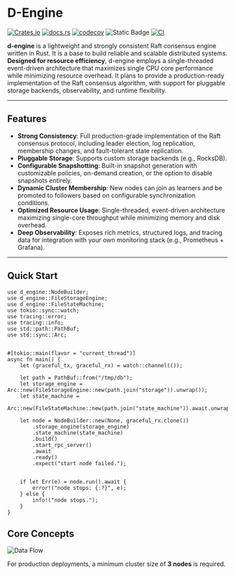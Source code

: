 # D-Engine

[![Crates.io](https://img.shields.io/crates/v/d-engine.svg)](https://crates.io/crates/d-engine)
[![docs.rs](https://docs.rs/d-engine/badge.svg)](https://docs.rs/d-engine)
[![codecov](https://codecov.io/gh/deventlab/d-engine/graph/badge.svg?token=K3BEDM45V8)](https://codecov.io/gh/deventlab/d-engine)
![Static Badge](https://img.shields.io/badge/license-MIT%20%7C%20Apache--2.0-blue)
[![CI](https://github.com/deventlab/d-engine/actions/workflows/ci.yml/badge.svg)](https://github.com/deventlab/d-engine/actions/workflows/ci.yml)

**d-engine** is a lightweight and strongly consistent Raft consensus engine written in Rust. It is a base to build reliable and scalable distributed systems. **Designed for resource efficiency**, d-engine employs a single-threaded event-driven architecture that maximizes single CPU core performance while minimizing resource overhead. It plans to provide a production-ready implementation of the Raft consensus algorithm, with support for pluggable storage backends, observability, and runtime flexibility.

---

## Features

- **Strong Consistency**: Full production-grade implementation of the Raft consensus protocol, including leader election, log replication, membership changes, and fault-tolerant state replication.
- **Pluggable Storage**: Supports custom storage backends (e.g., RocksDB).
- **Configurable Snapshotting**: Built-in snapshot generation with customizable policies, on-demand creation, or the option to disable snapshots entirely.
- **Dynamic Cluster Membership**: New nodes can join as learners and be promoted to followers based on configurable synchronization conditions.
- **Optimized Resource Usage**: Single-threaded, event-driven architecture maximizing single-core throughput while minimizing memory and disk overhead.
- **Deep Observability**: Exposes rich metrics, structured logs, and tracing data for integration with your own monitoring stack (e.g., Prometheus + Grafana).

---

## Quick Start

```no_run
use d_engine::NodeBuilder;
use d_engine::FileStorageEngine;
use d_engine::FileStateMachine;
use tokio::sync::watch;
use tracing::error;
use tracing::info;
use std::path::PathBuf;
use std::sync::Arc;


#[tokio::main(flavor = "current_thread")]
async fn main() {
    let (graceful_tx, graceful_rx) = watch::channel(());

    let path = PathBuf::from("/tmp/db");
    let storage_engine = Arc::new(FileStorageEngine::new(path.join("storage")).unwrap());
    let state_machine =
        Arc::new(FileStateMachine::new(path.join("state_machine")).await.unwrap());

    let node = NodeBuilder::new(None, graceful_rx.clone())
        .storage_engine(storage_engine)
        .state_machine(state_machine)
        .build()
        .start_rpc_server()
        .await
        .ready()
        .expect("start node failed.");


    if let Err(e) = node.run().await {
        error!("node stops: {:?}", e);
    } else {
        info!("node stops.");
    }
}
```

## Core Concepts

![Data Flow](https://www.mermaidchart.com/raw/67aa2040-9292-4aed-b5cd-44621245f1c4?theme=light&version=v0.1&format=svg)

For production deployments, a minimum cluster size of **3 nodes** is required.
